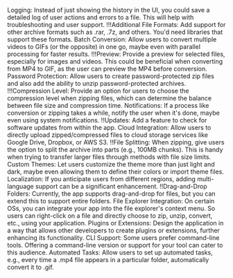 Logging: Instead of just showing the history in the UI, you could save a detailed log of user actions and errors to a file. This will help with troubleshooting and user support.
!!!Additional File Formats: Add support for other archive formats such as .rar, .7z, and others. You'd need libraries that support these formats.
Batch Conversion: Allow users to convert multiple videos to GIFs (or the opposite) in one go, maybe even with parallel processing for faster results.
!!!Preview: Provide a preview for selected files, especially for images and videos. This could be beneficial when converting from MP4 to GIF, as the user can preview the MP4 before conversion.
Password Protection: Allow users to create password-protected zip files and also add the ability to unzip password-protected archives.
!!!Compression Level: Provide an option for users to choose the compression level when zipping files, which can determine the balance between file size and compression time.
Notifications: If a process like conversion or zipping takes a while, notify the user when it's done, maybe even using system notifications.
!!Updates: Add a feature to check for software updates from within the app.
Cloud Integration: Allow users to directly upload zipped/compressed files to cloud storage services like Google Drive, Dropbox, or AWS S3.
!!File Splitting: When zipping, give users the option to split the archive into parts (e.g., 100MB chunks). This is handy when trying to transfer larger files through methods with file size limits.
Custom Themes: Let users customize the theme more than just light and dark, maybe even allowing them to define their colors or import theme files.
Localization: If you anticipate users from different regions, adding multi-language support can be a significant enhancement.
!!Drag-and-Drop Folders: Currently, the app supports drag-and-drop for files, but you can extend this to support entire folders.
File Explorer Integration: On certain OSs, you can integrate your app into the file explorer's context menu. So users can right-click on a file and directly choose to zip, unzip, convert, etc., using your application.
Plugins or Extensions: Design the application in a way that allows other developers to create plugins or extensions, further enhancing its functionality.
CLI Support: Some users prefer command-line tools. Offering a command-line version or support for your tool can cater to this audience.
Automated Tasks: Allow users to set up automated tasks, e.g., every time a .mp4 file appears in a particular folder, automatically convert it to .gif.
